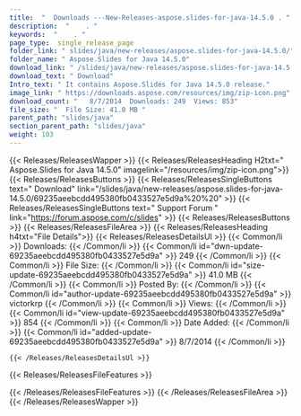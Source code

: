 ```yaml
---
title:  "  Downloads ---New-Releases-aspose.slides-for-java-14.5.0 . " 
description:  "    . " 
keywords:  "    . " 
page_type:  single_release_page
folder_link: " slides/java/new-releases/aspose.slides-for-java-14.5.0/"
folder_name: " Aspose.Slides for Java 14.5.0"
download_link: " /slides/java/new-releases/aspose.slides-for-java-14.5.0/69235aeebcdd495380fb0433527e5d9a"
download_text: " Download"
Intro_text: " It contains Aspose.Slides for Java 14.5.0 release."
image_link: " https://downloads.aspose.com/resources/img/zip-icon.png"
download_count: "   8/7/2014  Downloads: 249  Views: 853"
file_size: "  File Size: 41.0 MB "
parent_path: "slides/java"
section_parent_path: "slides/java"
weight: 103 
---
```


{{< Releases/ReleasesWapper >}}
  {{< Releases/ReleasesHeading H2txt=" Aspose.Slides for Java 14.5.0" imagelink="/resources/img/zip-icon.png">}}
  {{< Releases/ReleasesButtons >}}
    {{< Releases/ReleasesSingleButtons text=" Download" link="/slides/java/new-releases/aspose.slides-for-java-14.5.0/69235aeebcdd495380fb0433527e5d9a%20%20" >}}
    {{< Releases/ReleasesSingleButtons text=" Support Forum " link="https://forum.aspose.com/c/slides" >}}
  {{< Releases/ReleasesButtons >}}
  {{< Releases/ReleasesFileArea >}}
    {{< Releases/ReleasesHeading h4txt="File Details">}}
    {{< Releases/ReleasesDetailsUl >}}
            {{< Common/li  >}} Downloads: {{< /Common/li >}} 
      {{< Common/li id="dwn-update-69235aeebcdd495380fb0433527e5d9a" >}} 249 {{< /Common/li >}} 
      {{< Common/li  >}} File Size: {{< /Common/li >}} 
      {{< Common/li id="size-update-69235aeebcdd495380fb0433527e5d9a" >}} 41.0 MB {{< /Common/li >}} 
      {{< Common/li  >}} Posted By: {{< /Common/li >}} 
      {{< Common/li id="author-update-69235aeebcdd495380fb0433527e5d9a" >}} victorkrp {{< /Common/li >}} 
      {{< Common/li  >}} Views: {{< /Common/li >}} 
      {{< Common/li id="view-update-69235aeebcdd495380fb0433527e5d9a" >}} 854 {{< /Common/li >}} 
      {{< Common/li  >}} Date Added: {{< /Common/li >}} 
      {{< Common/li id="added-update-69235aeebcdd495380fb0433527e5d9a" >}} 8/7/2014 {{< /Common/li >}} 

    {{< /Releases/ReleasesDetailsUl >}}

  {{< Releases/ReleasesFileFeatures >}}
      
  {{< /Releases/ReleasesFileFeatures >}}
 {{< /Releases/ReleasesFileArea >}}
{{< /Releases/ReleasesWapper >}}


